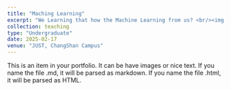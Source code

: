 ```yaml
---
title: "Maching Learning"
excerpt: "We Learning that how the Machine Learning from us? <br/><img src='/images/machinelearning/ml.png'>"
collection: teaching
type: "Undergraduate"
date: 2025-02-17 
venue: "JUST, ChangShan Campus"
---
```


This is an item in your portfolio. It can be have images or nice text. If you name the file .md, it will be parsed as markdown. If you name the file .html, it will be parsed as HTML. 

